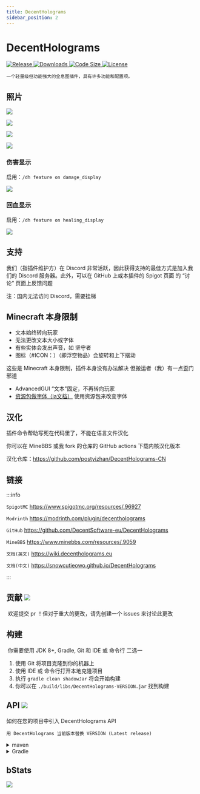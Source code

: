 ```yaml
---
title: DecentHolograms
sidebar_position: 2
---
```


# DecentHolograms

<a href="https://github.com/DecentSoftware-eu/DecentHolograms/releases">
  <img src="https://img.shields.io/github/v/release/DecentSoftware-eu/DecentHolograms" class="stylish-image" alt="Release" />
</a>
<a href="https://www.spigotmc.org/resources/.96927">
  <img src="https://img.shields.io/spiget/downloads/96927?label=Downloads" class="stylish-image" alt="Downloads" />
</a>
<a href="https://github.com/DecentSoftware-eu/DecentHolograms">
  <img src="https://img.shields.io/github/languages/code-size/DecentSoftware-eu/DecentHolograms" class="stylish-image" alt="Code Size" />
</a>
<a href="https://github.com/DecentSoftware-eu/DecentHolograms/blob/main/LICENSE">
  <img src="https://img.shields.io/github/license/DecentSoftware-eu/DecentHolograms" class="stylish-image" alt="License" />
</a>

```text
一个轻量级但功能强大的全息图插件，具有许多功能和配置项。
```

## 照片

![](_images/DecentHolograms/DecentHolograms_1.png)

![](_images/DecentHolograms/DecentHolograms_2.png)

![](_images/DecentHolograms/DecentHolograms_3.png)

![](_images/DecentHolograms/DecentHolograms_4.png)

### 伤害显示

启用：`/dh feature on damage_display`

![](_images/DecentHolograms/DecentHolograms_5.png)

### 回血显示

启用：`/dh feature on healing_display`

![](_images/DecentHolograms/DecentHolograms_6.png)

## 支持

我们（指插件维护方）在 Discord 非常活跃，因此获得支持的最佳方式是加入我们的 Discord 服务器。此外，可以在 GitHub 上或本插件的 Spigot 页面 的 “讨论” 页面上反馈问题

注：国内无法访问 Discord，需要挂梯

## Minecraft 本身限制

- 文本始终转向玩家
- 无法更改文本大小或字体
- 有些实体会发出声音，如 坚守者
- 图标（#ICON：）（即浮空物品）会旋转和上下摆动

这些是 Minecraft 本身限制，插件本身没有办法解决
但搬运者（我）有一点歪门邪道

- AdvancedGUI “文本"固定，不再转向玩家
- [资源包做字体（ia文档）](https://itemsadder.devs.beer/v/chinese/plugin-usage/adding-content/fonts) 使用资源包来改变字体

## 汉化

插件命令帮助写死在代码里了，不能在语言文件汉化

你可以在 MineBBS 或我 fork 的仓库的 GitHub actions 下载内核汉化版本

汉化仓库：https://github.com/postyizhan/DecentHolograms-CN

## 链接

:::info

`SpigotMC` https://www.spigotmc.org/resources/.96927

`Modrinth` https://modrinth.com/plugin/decentholograms

`GitHub` https://github.com/DecentSoftware-eu/DecentHolograms

`MineBBS` https://www.minebbs.com/resources/.9059

`文档(英文)` https://wiki.decentholograms.eu

`文档(中文)` https://snowcutieowo.github.io/DecentHolograms

:::

## 贡献 ![](https://img.shields.io/badge/PRs-welcome-brightgreen.svg?style=flat)

​
欢迎提交 pr ！但对于重大的更改，请先创建一个 issues 来讨论此更改

## 构建

​
你需要使用 JDK 8+, Gradle, Git 和 IDE 或 命令行 二选一

1. 使用 Git 将项目克隆到你的机器上
2. 使用 IDE 或 命令行打开本地克隆项目
3. 执行 `gradle clean shadowJar` 将会开始构建
4. 你可以在 `./build/libs/DecentHolograms-VERSION.jar` 找到构建

## API ![](https://jitpack.io/v/decentsoftware-eu/decentholograms.svg)

如何在您的项目中引入 DecentHolograms API

```text
用 DecentHolograms 当前版本替换 VERSION (Latest release)
```

<details>
    <summary>maven</summary>

```maven
<repositories>
    <repository>
        <id>jitpack.io</id>
        <url>https://jitpack.io</url>
    </repository>
</repositories>
```

```maven
<dependencies>
    <dependency>
        <groupId>com.github.decentsoftware-eu</groupId>
        <artifactId>decentholograms</artifactId>
        <version>VERSION</version>
        <scope>provided</scope>
    </dependency>
</dependencies>
```

</details>

<details>
    <summary>Gradle</summary>

```Gradle
repositories {
    maven { url 'https://jitpack.io' }
}

dependencies {
    compileOnly 'com.github.decentsoftware-eu:decentholograms:VERSION'
}
```

</details>

## bStats​

[![](https://bstats.org/signatures/bukkit/DecentHolograms.svg)](https://bstats.org/plugin/bukkit/DecentHolograms/12797)
